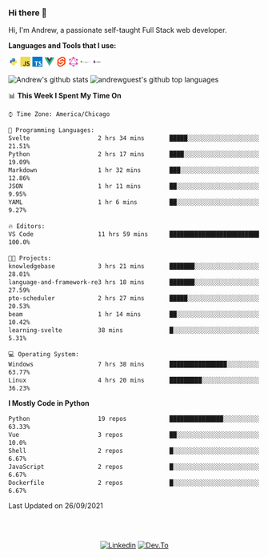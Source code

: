 ### Hi there 👋

Hi, I'm Andrew, a passionate self-taught Full Stack web developer.

**Languages and Tools that I use:**  

<code><img height="20" src="https://raw.githubusercontent.com/github/explore/80688e429a7d4ef2fca1e82350fe8e3517d3494d/topics/python/python.png"></code>
<code><img height="20" src="https://raw.githubusercontent.com/github/explore/80688e429a7d4ef2fca1e82350fe8e3517d3494d/topics/javascript/javascript.png"></code>
<code><img height="20" src="https://raw.githubusercontent.com/github/explore/80688e429a7d4ef2fca1e82350fe8e3517d3494d/topics/typescript/typescript.png"></code>
<code><img height="20" src="https://raw.githubusercontent.com/github/explore/80688e429a7d4ef2fca1e82350fe8e3517d3494d/topics/vue/vue.png"></code>
<code><img height="20" src="https://raw.githubusercontent.com/github/explore/42198dc9113595ddd22cc12771bb719c8cf08b67/topics/svelte/svelte.png"></code>
<code><img height="20" src="https://raw.githubusercontent.com/github/explore/5c058a388828bb5fde0bcafd4bc867b5bb3f26f3/topics/graphql/graphql.png"></code>
<code><img height="20" src="https://raw.githubusercontent.com/github/explore/80688e429a7d4ef2fca1e82350fe8e3517d3494d/topics/mongodb/mongodb.png"></code>
<code><img height="20" src="https://raw.githubusercontent.com/github/explore/d106aa3f6fa091ab80ab5c8cf0d931baff3caaea/topics/elixir/elixir.png"></code>

![Andrew's github stats](https://github-readme-stats.vercel.app/api?username=andrewguest&show_icons=true&theme=vue-dark&count_private=true)
<img height="180em" src="https://github-readme-stats.vercel.app/api/top-langs/?username=andrewguest&theme=vue-dark&layout=compact" alt="andrewguest's github top languages" />

<!--START_SECTION:waka-->
📊 **This Week I Spent My Time On** 

```text
⌚︎ Time Zone: America/Chicago

💬 Programming Languages: 
Svelte                   2 hrs 34 mins       █████░░░░░░░░░░░░░░░░░░░░   21.51% 
Python                   2 hrs 17 mins       ████░░░░░░░░░░░░░░░░░░░░░   19.09% 
Markdown                 1 hr 32 mins        ███░░░░░░░░░░░░░░░░░░░░░░   12.86% 
JSON                     1 hr 11 mins        ██░░░░░░░░░░░░░░░░░░░░░░░   9.95% 
YAML                     1 hr 6 mins         ██░░░░░░░░░░░░░░░░░░░░░░░   9.27%

🔥 Editors: 
VS Code                  11 hrs 59 mins      █████████████████████████   100.0%

🐱‍💻 Projects: 
knowledgebase            3 hrs 21 mins       ███████░░░░░░░░░░░░░░░░░░   28.01% 
language-and-framework-re3 hrs 18 mins       ███████░░░░░░░░░░░░░░░░░░   27.59% 
pto-scheduler            2 hrs 27 mins       █████░░░░░░░░░░░░░░░░░░░░   20.53% 
beam                     1 hr 14 mins        ██░░░░░░░░░░░░░░░░░░░░░░░   10.42% 
learning-svelte          38 mins             █░░░░░░░░░░░░░░░░░░░░░░░░   5.31%

💻 Operating System: 
Windows                  7 hrs 38 mins       ████████████████░░░░░░░░░   63.77% 
Linux                    4 hrs 20 mins       █████████░░░░░░░░░░░░░░░░   36.23%

```

**I Mostly Code in Python** 

```text
Python                   19 repos            ███████████████░░░░░░░░░░   63.33% 
Vue                      3 repos             ██░░░░░░░░░░░░░░░░░░░░░░░   10.0% 
Shell                    2 repos             █░░░░░░░░░░░░░░░░░░░░░░░░   6.67% 
JavaScript               2 repos             █░░░░░░░░░░░░░░░░░░░░░░░░   6.67% 
Dockerfile               2 repos             █░░░░░░░░░░░░░░░░░░░░░░░░   6.67%

```



 Last Updated on 26/09/2021
<!--END_SECTION:waka-->

<br><br>
<p align="center">
   <a href="https://www.linkedin.com/in/andrew-guest-a891759a" target="_blank"><img src="https://img.shields.io/badge/LinkedIn-0077B5?style=for-the-badge&logo=linkedin&logoColor=white" alt="Linkedin"></a>
  <a href="https://dev.to/aguest" target="_blank"><img src="https://img.shields.io/badge/Dev.to-0A0A0A?style=for-the-badge&logo=dev%2Eto&logoColor=white" alt="Dev.To"></a>
</p>
